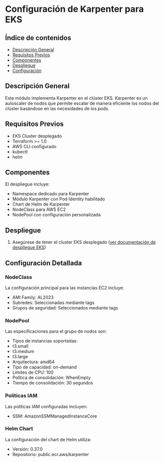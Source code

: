 # Configuración de Karpenter para EKS

## Índice de contenidos
* [Descripción General](#descripcion)
* [Requisitos Previos](#requisitos)
* [Componentes](#componentes)
* [Despliegue](#despliegue)
* [Configuración](#configuracion)

<a name="descripcion"></a>
## Descripción General
Este módulo implementa Karpenter en el clúster EKS. Karpenter es un autoscaler de nodos que permite escalar de manera eficiente los nodos del clúster basándose en las necesidades de los pods.

<a name="requisitos"></a>
## Requisitos Previos
- EKS Cluster desplegado
- Terraform >= 1.0
- AWS CLI configurado
- kubectl
- helm

<a name="componentes"></a>
## Componentes
El despliegue incluye:
- Namespace dedicado para Karpenter
- Módulo Karpenter con Pod Identity habilitado
- Chart de Helm de Karpenter
- NodeClass para AWS EC2
- NodePool con configuración personalizada

<a name="despliegue"></a>
## Despliegue
1. Asegúrese de tener el cluster EKS desplegado ([ver documentación de despliegue EKS](https://github.com/path-to-eks-readme))



## Configuración Detallada

### NodeClass
La configuración principal para las instancias EC2 incluye:
- AMI Family: AL2023
- Subredes: Seleccionadas mediante tags
- Grupos de seguridad: Seleccionados mediante tags

### NodePool
Las especificaciones para el grupo de nodos son:
- Tipos de instancias soportadas:
 - t3.small
 - t3.medium
 - t3.large
- Arquitectura: amd64
- Tipo de capacidad: on-demand
- Límites de CPU: 100
- Política de consolidación: WhenEmpty
- Tiempo de consolidación: 30 segundos

### Políticas IAM
Las políticas IAM configuradas incluyen:
- SSM: AmazonSSMManagedInstanceCore

### Helm Chart
La configuración del chart de Helm utiliza:
- Versión: 0.37.0
- Repositorio: public.ecr.aws/karpenter
